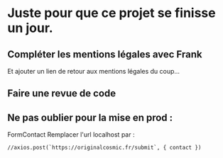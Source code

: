 # Juste pour que ce projet se finisse un jour.  

## Compléter les mentions légales avec Frank
Et ajouter un lien de retour aux mentions légales du coup... 

## Faire une revue de code 

## Ne pas oublier pour la mise en prod : 
FormContact 
Remplacer l'url localhost par : 
    
    //axios.post(`https://originalcosmic.fr/submit`, { contact })
